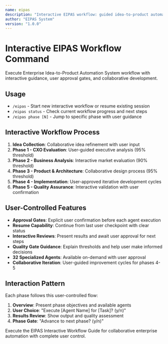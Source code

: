 ```yaml
---
name: eipas
description: "Interactive EIPAS workflow: guided idea-to-product automation with user approval gates"
author: "EIPAS System"
version: "1.0.0"
---
```


# Interactive EIPAS Workflow Command

Execute Enterprise Idea-to-Product Automation System workflow with interactive guidance, user approval gates, and collaborative development.

## Usage
- `/eipas` - Start new interactive workflow or resume existing session
- `/eipas status` - Check current workflow progress and next steps
- `/eipas phase [N]` - Jump to specific phase with user guidance

## Interactive Workflow Process
1. **Idea Collection**: Collaborative idea refinement with user input
2. **Phase 1 - CXO Evaluation**: User-guided executive analysis (95% threshold)
3. **Phase 2 - Business Analysis**: Interactive market evaluation (90% threshold)
4. **Phase 3 - Product & Architecture**: Collaborative design process (95% threshold)
5. **Phase 4 - Implementation**: User-approved iterative development cycles
6. **Phase 5 - Quality Assurance**: Interactive validation with user confirmation

## User-Controlled Features
- **Approval Gates**: Explicit user confirmation before each agent execution
- **Resume Capability**: Continue from last user checkpoint with clear status
- **Interactive Reviews**: Present results and await user approval for next steps
- **Quality Gate Guidance**: Explain thresholds and help user make informed decisions
- **32 Specialized Agents**: Available on-demand with user approval
- **Collaborative Iteration**: User-guided improvement cycles for phases 4-5

## Interaction Pattern
Each phase follows this user-controlled flow:
1. **Overview**: Present phase objectives and available agents
2. **User Choice**: "Execute [Agent Name] for [Task]? (y/n)"
3. **Results Review**: Show output and quality assessment
4. **Phase Gate**: "Advance to next phase? (y/n)"

Execute the EIPAS Interactive Workflow Guide for collaborative enterprise automation with complete user control.